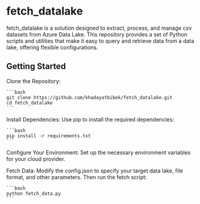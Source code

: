 # fetch_datalake

fetch_datalake is a  solution designed to extract, process, and manage csv datasets from Azure Data Lake. This repository provides a set of Python scripts and utilities that make it easy to query and retrieve data from a data lake, offering flexible configurations.

## Getting Started

Clone the Repository:

    ```bash
    git clone https://github.com/khadayatbibek/fetch_datalake.git
    cd fetch_datalake
    ```

Install Dependencies: Use pip to install the required dependencies:

    ```bash
    pip install -r requirements.txt
    ```

Configure Your Environment: Set up the necessary environment variables for your cloud provider.

Fetch Data: Modify the config.json to specify your target data lake, file format, and other parameters. Then run the fetch script:

    ```bash
    python fetch_data.py
    ```
